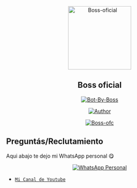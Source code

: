 <div align="center">
<img src="https://i.ibb.co/z6cq75T/repositorio.gif" alt="Boss-oficial" width="170" />

## Boss oficial

</div>

<p align="center">
<a href="##"><img title="Bot-By-Boss" src="https://img.shields.io/static/v1?label=Lenguaje&message=Espa%C3%B1ol&color=blue"></a>
</p>
<p align="center">
  <a href="https://github.com/Boss-oficial"><img title="Author" src="https://img.shields.io/badge/Author-Boss oficial-blue.svg?style=for-the-badge&logo=github" /></a>
</p>
<p align="center">
<a href="#"><img title="Boss-ofc" src="https://img.shields.io/static/v1?label=WhatsApp&message=Bot&color=blue"></a>
</p>



## Preguntás/Reclutamiento
Aqui abajo te dejo mi WhatsApp personal 😋
<p align="center">
 <a href="https://wa.me/6283896811444"><img alt="WhatsApp Personal" src="https://img.shields.io/badge/WhatsApp-25D366?style=for-the-badge&logo=whatsapp&logoColor=black"/></a>
</p>

* [`Mi Canal de Youtube`](https://youtube.com/channel/UC3wEXnYH07Fr6IdBMQRv0Eg)
